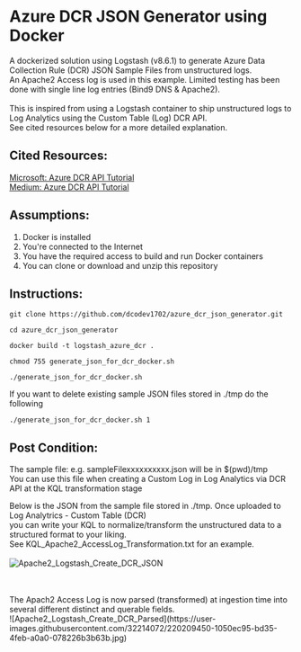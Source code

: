# Azure DCR JSON Generator using Docker
A dockerized solution using Logstash (v8.6.1) to generate Azure Data Collection Rule (DCR) JSON Sample Files from unstructured logs. <br />
An Apache2 Access log is used in this example. Limited testing has been done with single line log entries (Bind9 DNS & Apache2). <br />
<br />
This is inspired from using a Logstash container to ship unstructured logs to Log Analytics using the Custom Table (Log) DCR API. <br /> 
See cited resources below for a more detailed explanation.

Cited Resources:
-----------------
[Microsoft: Azure DCR API Tutorial](https://learn.microsoft.com/en-us/azure/azure-monitor/logs/tutorial-logs-ingestion-portal) <br />
[Medium: Azure DCR API Tutorial](https://koosg.medium.com/ingest-dcr-based-custom-logs-in-microsoft-sentinel-with-logstash-f94c79e69b93) <br />


Assumptions:
------------
1. Docker is installed
2. You're connected to the Internet
3. You have the required access to build and run Docker containers
4. You can clone or download and unzip this repository


Instructions:
--------------
```console
git clone https://github.com/dcodev1702/azure_dcr_json_generator.git
```
```console
cd azure_dcr_json_generator
```
```console 
docker build -t logstash_azure_dcr .
```
```console 
chmod 755 generate_json_for_dcr_docker.sh
```
```console 
./generate_json_for_dcr_docker.sh
```
If you want to delete existing sample JSON files stored in ./tmp do the following <br />
```console
./generate_json_for_dcr_docker.sh 1
```

Post Condition:
----------------
The sample file: e.g. sampleFilexxxxxxxxxx.json will be in $(pwd)/tmp <br />
You can use this file when creating a Custom Log in Log Analytics via DCR API at the KQL transformation stage <br />

Below is the JSON from the sample file stored in ./tmp. Once uploaded to Log Analytrics - Custom Table (DCR) <br />
you can write your KQL to normalize/transform the unstructured data to a structured format to your liking. <br />
See KQL_Apache2_AccessLog_Transformation.txt for an example. <br />
<br />
![Apache2_Logstash_Create_DCR_JSON](https://user-images.githubusercontent.com/32214072/220207309-39734a3b-1896-4e62-9337-4f2dccd0207d.jpg)

<br />
<br />
The Apach2 Access Log is now parsed (transformed) at ingestion time into several different distinct and querable fields. <br />
![Apache2_Logstash_Create_DCR_Parsed](https://user-images.githubusercontent.com/32214072/220209450-1050ec95-bd35-4feb-a0a0-078226b3b63b.jpg)
